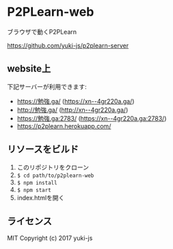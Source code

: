 # P2PLearn-web

ブラウザで動くP2PLearn

https://github.com/yuki-js/p2plearn-server

## website上

下記サーバーが利用できます:
* https://勉強.ga/ (https://xn--4gr220a.ga/)
* http://勉強.ga/ (http://xn--4gr220a.ga/)
* https://勉強.ga:2783/ (https://xn--4gr220a.ga:2783/)
* https://p2plearn.herokuapp.com/

## リソースをビルド

1. このリポジトリをクローン
1. `$ cd path/to/p2plearn-web`
1. `$ npm install`
1. `$ npm start`
1.  index.htmlを開く

## ライセンス
MIT
Copyright (c) 2017 yuki-js
